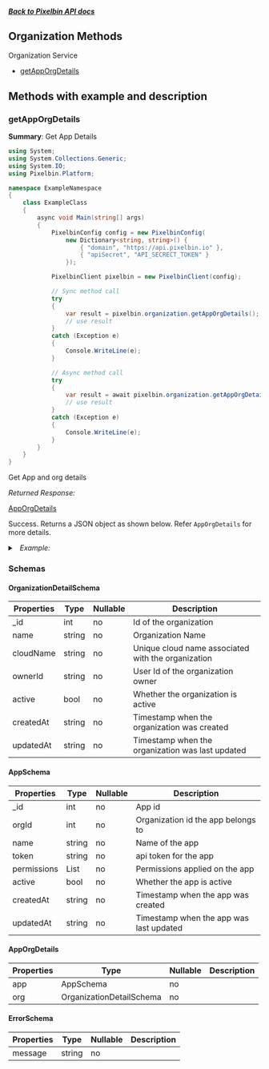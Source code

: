 ##### [Back to Pixelbin API docs](./README.md)

## Organization Methods

Organization Service

-   [getAppOrgDetails](#getapporgdetails)

## Methods with example and description

### getAppOrgDetails

**Summary**: Get App Details

```csharp
using System;
using System.Collections.Generic;
using System.IO;
using Pixelbin.Platform;

namespace ExampleNamespace
{
    class ExampleClass
    {
        async void Main(string[] args)
        {
            PixelbinConfig config = new PixelbinConfig(
                new Dictionary<string, string>() {
                    { "domain", "https://api.pixelbin.io" },
                    { "apiSecret", "API_SECRECT_TOKEN" }
                });

            PixelbinClient pixelbin = new PixelbinClient(config);

            // Sync method call
            try
            {
                var result = pixelbin.organization.getAppOrgDetails();
                // use result
            }
            catch (Exception e)
            {
                Console.WriteLine(e);
            }

            // Async method call
            try
            {
                var result = await pixelbin.organization.getAppOrgDetailsAsync();
                // use result
            }
            catch (Exception e)
            {
                Console.WriteLine(e);
            }
        }
    }
}
```

Get App and org details

_Returned Response:_

[AppOrgDetails](#apporgdetails)

Success. Returns a JSON object as shown below. Refer `AppOrgDetails` for more details.

<details>
<summary><i>&nbsp; Example:</i></summary>

```json
{
    "app": {
        "_id": 123,
        "orgId": 12,
        "name": "Desktop Client App",
        "permissions": ["read", "read_write"],
        "active": false,
        "createdAt": "2021-07-15T07:47:00Z",
        "updatedAt": "2021-07-15T07:47:00Z"
    },
    "org": {
        "_id": 12,
        "name": "org_1",
        "cloudName": "testcloudname",
        "accountType": "individual",
        "industry": "Ecommerce",
        "strength": "1",
        "active": "false"
    }
}
```

</details>

### Schemas

#### OrganizationDetailSchema

| Properties | Type   | Nullable | Description                                        |
| ---------- | ------ | -------- | -------------------------------------------------- |
| \_id       | int    | no       | Id of the organization                             |
| name       | string | no       | Organization Name                                  |
| cloudName  | string | no       | Unique cloud name associated with the organization |
| ownerId    | string | no       | User Id of the organization owner                  |
| active     | bool   | no       | Whether the organization is active                 |
| createdAt  | string | no       | Timestamp when the organization was created        |
| updatedAt  | string | no       | Timestamp when the organization was last updated   |

#### AppSchema

| Properties  | Type         | Nullable | Description                             |
| ----------- | ------------ | -------- | --------------------------------------- |
| \_id        | int          | no       | App id                                  |
| orgId       | int          | no       | Organization id the app belongs to      |
| name        | string       | no       | Name of the app                         |
| token       | string       | no       | api token for the app                   |
| permissions | List<string> | no       | Permissions applied on the app          |
| active      | bool         | no       | Whether the app is active               |
| createdAt   | string       | no       | Timestamp when the app was created      |
| updatedAt   | string       | no       | Timestamp when the app was last updated |

#### AppOrgDetails

| Properties | Type                     | Nullable | Description |
| ---------- | ------------------------ | -------- | ----------- |
| app        | AppSchema                | no       |             |
| org        | OrganizationDetailSchema | no       |             |

#### ErrorSchema

| Properties | Type   | Nullable | Description |
| ---------- | ------ | -------- | ----------- |
| message    | string | no       |             |
